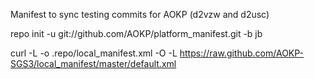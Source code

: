 Manifest to sync testing commits for AOKP (d2vzw and d2usc)

repo init -u git://github.com/AOKP/platform_manifest.git -b jb

curl -L -o .repo/local_manifest.xml -O -L https://raw.github.com/AOKP-SGS3/local_manifest/master/default.xml